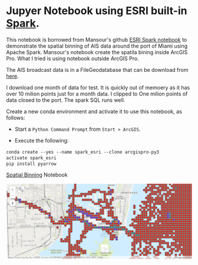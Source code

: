 # Jupyer Notebook using ESRI built-in [Spark](https://spark.apache.org/).

This notebook is borrowed from Mansour's github [ESRI Spark notebook](https://github.com/mraad/spark-esri)  to demonstrate the spatial binning of AIS data around the port of Miami using Apache Spark. Mansour's notebook create the spatila bining inside ArcGIS Pro. What I tried is using notebook outside ArcGIS Pro.  

The AIS broadcast data is in a FileGeodatabase that can be download from [here](https://marinecadastre.gov/ais). 

I download one month of data for test. It is quickly out of memoery as it has over 10 milion points just for a month data. I clipped to One milion points of data closed to the port. The spark SQL runs well.

Create a new conda environment and activate it to use this notebook, as follows:

- Start a `Python Command Prompt` from `Start > ArcGIS`.

- Execute the following:

```
conda create --yes --name spark_esri --clone arcgispro-py3
activate spark_esri
pip install pyarrow
```
[Spatial Binning](spark_esri.ipynb) Notebook

![](media/Pro1.png)
